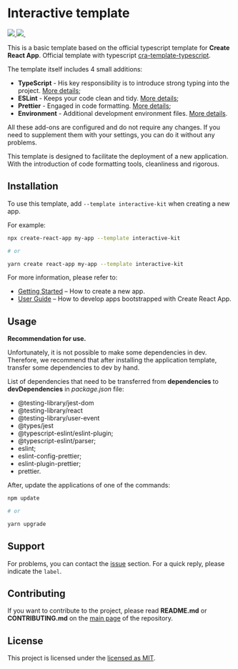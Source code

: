 # Interactive template

<p align="left">
  <a aria-label="ZEIT logo" href="https://github.com/koshelevsergey/cra-templates/releases">
    <img src="https://img.shields.io/badge/version-1.2.3-green?style=for-the-badge&logo=appveyor&labelColor=000000">
  </a>
  <a aria-label="ZEIT logo" href="https://nodejs.org">
    <img src="https://img.shields.io/badge/node->=%2010-green?style=for-the-badge&logo=Node.js&labelColor=000000">
  </a>
    <a aria-label="License" href="https://github.com/koshelevsergey/cra-templates/blob/master/packages/cra-template-interactive-kit/LICENSE.md">
    <img alt="" src="https://img.shields.io/npm/l/next.svg?style=for-the-badge&labelColor=000000">
  </a>
</p>

This is a basic template based on the official typescript template for **Create React App**.
Official template with typescript [cra-template-typescript](https://www.npmjs.com/package/cra-template-typescript).

The template itself includes 4 small additions:
- **TypeScript** - His key responsibility is to introduce strong typing into the project. [More details](https://www.typescriptlang.org);
- **ESLint** - Keeps your code clean and tidy. [More details](https://eslint.org);
- **Prettier** - Engaged in code formatting. [More details](https://prettier.io);
- **Environment** - Additional development environment files. [More details](https://create-react-app.dev/docs/adding-custom-environment-variables/).

All these add-ons are configured and do not require any changes. If you need to supplement them with your settings, you can do it without any problems.

This template is designed to facilitate the deployment of a new application. With the introduction of code formatting tools, cleanliness and rigorous.

## Installation

To use this template, add `--template interactive-kit` when creating a new app.

For example:

```sh
npx create-react-app my-app --template interactive-kit

# or

yarn create react-app my-app --template interactive-kit
```

For more information, please refer to:

- [Getting Started](https://create-react-app.dev/docs/getting-started) – How to create a new app.
- [User Guide](https://create-react-app.dev) – How to develop apps bootstrapped with Create React App.


## Usage

**Recommendation for use.**

Unfortunately, it is not possible to make some dependencies in dev. Therefore, we recommend that after installing the application template, transfer some dependencies to dev by hand.

List of dependencies that need to be transferred from **dependencies** to **devDependencies** in *package.json* file:
- @testing-library/jest-dom
- @testing-library/react
- @testing-library/user-event
- @types/jest
- @typescript-eslint/eslint-plugin;
- @typescript-eslint/parser;
- eslint;
- eslint-config-prettier;
- eslint-plugin-prettier;
- prettier.

After, update the applications of one of the commands:

```sh
npm update

# or

yarn upgrade
```

## Support

For problems, you can contact the [issue](https://github.com/koshelevsergey/cra-templates/issues) section.
For a quick reply, please indicate the `label`.

## Contributing

If you want to contribute to the project, please read **README.md** or **CONTRIBUTING.md** on the [main page](https://github.com/koshelevsergey/cra-templates) of the repository.

## License

This project is licensed under the [licensed as MIT](https://github.com/koshelevsergey/cra-templates/blob/master/packages/cra-template-interactive-kit/LICENSE.md).